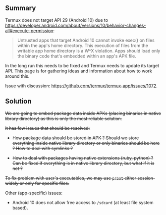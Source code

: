 ## Summary
Termux does not target API 29 (Android 10) due to
https://developer.android.com/about/versions/10/behavior-changes-all#execute-permission:

> Untrusted apps that target Android 10 cannot invoke exec() on files within
the app's home directory. This execution of files from the writable app home
directory is a W^X violation. Apps should load only the binary code that's
embedded within an app's APK file.

In the long run this needs to be fixed and Termux needs to update its target API.
This page is for gathering ideas and information about how to work around this.

Issue with discussion: https://github.com/termux/termux-app/issues/1072.

## Solution

~~We are going to embed package data inside APKs (placing binaries in native library
directory) as this is only the most reliable solution.~~

~~It has few issues that should be resolved:~~

* ~~How package data should be stored in APK ? Should we store everything inside
  native library directory or only binaries should be here ? How to deal with
  symlinks ?~~

* ~~How to deal with packages having native extensions (ruby, python) ? Can be fixed
  if everything is in native library directory, but what if it is not ?~~

~~To fix problem with user's executables, we may use `proot` either session-widely
or only for specific files.~~

Other (app-specific) issues:

* Android 10 does not allow free access to `/sdcard` (at least file system based).
